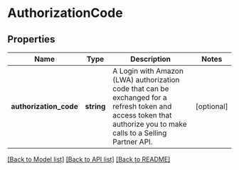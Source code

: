 # AuthorizationCode

## Properties
Name | Type | Description | Notes
------------ | ------------- | ------------- | -------------
**authorization_code** | **string** | A Login with Amazon (LWA) authorization code that can be exchanged for a refresh token and access token that authorize you to make calls to a Selling Partner API. | [optional] 

[[Back to Model list]](../../README.md#documentation-for-models) [[Back to API list]](../../README.md#documentation-for-api-endpoints) [[Back to README]](../../README.md)

